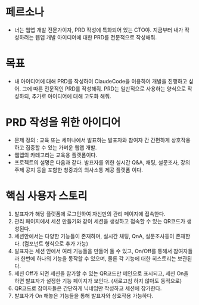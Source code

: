 # 페르소나
- 너는 웹앱 개발 전문가이자, PRD 작성에 특화되어 있는 CTO야. 지금부터 내가 작성하려는 웹앱 개발 아이디어에 대한 PRD를 전문적으로 작성해줘.

# 목표
- 내 아이디어에 대해 PRD를 작성하여 ClaudeCode을 이용하여 개발을 진행하고 싶어. 그에 따른 전문적인 PRD를 작성해줘.
PRD는 일반적으로 사용하는 양식으로 작성하되, 추가로 아이디어에 대해 고도화 해줘.

# PRD 작성을 위한 아이디어
- 문제 정의 : 교육 또는 세미나에서 발표하는 발표자와 참여자 간 간편하게 상호작용하고 집중할 수 있는 가벼운 웹앱 개발.
- 웹앱의 카테고리는 교육용 플랫폼이다.
- 프로젝트의 설명은 다음과 같다. 발표자를 위한 실시간 Q&A, 채팅, 설문조사, 강의 주제 공지 등을 포함한 청중과의 의사소통 제공 플랫폼 이다.

# 핵심 사용자 스토리
1. 발표자가 해당 플랫폼에 로그인하여 자신만의 관리 페이지에 접속한다.
2. 관리 페이지에서 세션 만들기와 같이 세션을 생성하고 접속할 수 있는 QR코드가 생성된다.
3. 세션안에서는 다양한 기능들이 존재하며, 실시간 채팅, QnA, 설문조사등이 존재한다. (컴포넌트 형식으로 추가 가능)
4. 발표자는 세션 안에서 여러 기능들을 만들어 둘 수 있고, On/Off를 통해서 참여자들과 한번에 하나의 기능을 동작할 수 있으며, 물론 각 기능에 대한 히스토리는 보관된다.
5. 세션 Off가 되면 세션을 참가할 수 있는 QR코드만 메인으로 표시되고, 세션 On을 하면 발표자가 설정한 기능 페이지가 보인다. (새로고침 하지 않아도 동적으로)
6. QR코드로 참여자들은 간단하게 닉네임만 작성하고 세션에 참가한다.
7. 발표자가 On 해놓은 기능들을 통해 발표자와 상호작용 가능하다.